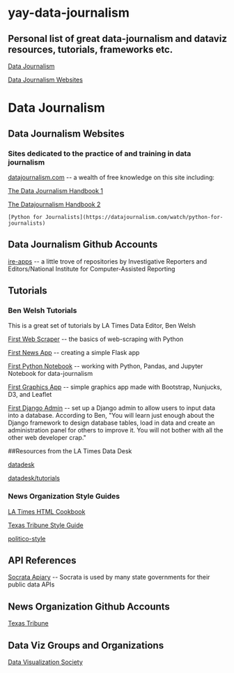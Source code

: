 # yay-data-journalism

## Personal list of great data-journalism and dataviz resources, tutorials, frameworks etc.
[Data Journalism](#data-journalism)

   [Data Journalism Websites](#data-journalism-websites)


# Data Journalism

## Data Journalism Websites
### Sites dedicated to the practice of and training in data journalism

[datajournalism.com](https://datajournalism.com/) -- a wealth of free knowledge on this site including:
 
   [The Data Journalism Handbook 1](https://datajournalism.com/read/handbook/one) 
 
   [The Datajournalism Handbook 2](https://datajournalism.com/read/handbook/two)
 
    [Python for Journalists](https://datajournalism.com/watch/python-for-journalists)
 
 

## Data Journalism Github Accounts

[ire-apps](https://github.com/ireapps) -- a little trove of repositories by Investigative Reporters and Editors/National Institute for Computer-Assisted Reporting



## Tutorials

### Ben Welsh Tutorials

This is a great set of tutorials by LA Times Data Editor, Ben Welsh

[First Web Scraper](https://first-web-scraper.readthedocs.io/en/latest/) -- the basics of web-scraping with Python

[First News App](https://first-news-app.readthedocs.io/en/latest/) -- creating a simple Flask app

[First Python Notebook](http://www.firstpythonnotebook.org) -- working with Python, Pandas, and Jupyter Notebook for data-journalism

[First Graphics App](https://www.firstgraphics.app) -- simple graphics app made with Bootstrap, Nunjucks, D3, and Leaflet

[First Django Admin](https://first-django-admin.readthedocs.io/en/latest/) -- set up a Django admin to allow users to input data into a database. According to Ben, "You will learn just enough about the Django framework to design database tables, load in data and create an administration panel for others to improve it. You will not bother with all the other web developer crap."

##Resources from the LA Times Data Desk

[datadesk](https://github.com/datadesk)

[datadesk/tutorials](https://github.com/datadesk/tutorials)

### News Organization Style Guides

[LA Times HTML Cookbook](http://cookbook.latimes.com/#top)

[Texas Tribune Style Guide](https://apps.texastribune.org/styles/)

[politico-style](https://github.com/The-Politico/politico-style)

## API References

[Socrata Apiary](https://socratadiscovery.docs.apiary.io/#) -- Socrata is used by many state governments for their public data APIs

## News Organization Github Accounts

[Texas Tribune](https://github.com/texastribune)


## Data Viz Groups and Organizations

[Data Visualization Society](https://www.datavisualizationsociety.com/)




